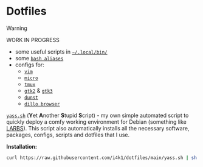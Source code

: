 # Dotfiles

>[!WARNING]
>WORK IN PROGRESS

- some useful scripts in [`~/.local/bin/`](.local/bin)
- some [`bash aliases`](.bashrc)
- configs for:
  - [`vim`](.vimrc)
  - [`micro`](.config/micro/settings.json)
  - [`tmux`](.config/tmux/tmux.conf)
  - [`gtk2`](.config/gtk-2.0/gtkrc-2.0) & [`gtk3`](.config/gtk-3.0/settings.ini)
  - [`dunst`](.config/dunst/dunstrc)
  - [`dillo browser`](.dillo/dillorc)

[`yass.sh`](yass.sh) (**Y**et **A**nother **S**tupid **S**cript) - my own simple automated script to quickly deploy a comfy working environment for Debian (something like [LARBS](https://larbs.xyz/)). This script also automatically installs all the necessary software, packages, configs, scripts and dotfiles that I use.

**Installation:**
```sh
curl https://raw.githubusercontent.com/i4k1/dotfiles/main/yass.sh | sh
```
